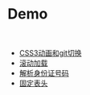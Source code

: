 # Demo
 
* [CSS3动画和git切换](https://do-doing.github.io/practice/gifSwitch/demo.html)
* [滚动加载](https://do-doing.github.io/practice/scrollLoad/demo.html)
* [解析身份证号码](https://do-doing.github.io/practice/IDcard/IDcard.HTML)
* [固定表头](https://do-doing.github.io/practice/FixedTable/demo.html)
